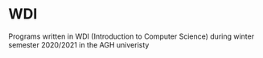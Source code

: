# WDI
Programs written in WDI (Introduction to Computer Science) during winter semester 2020/2021 in the AGH univeristy
